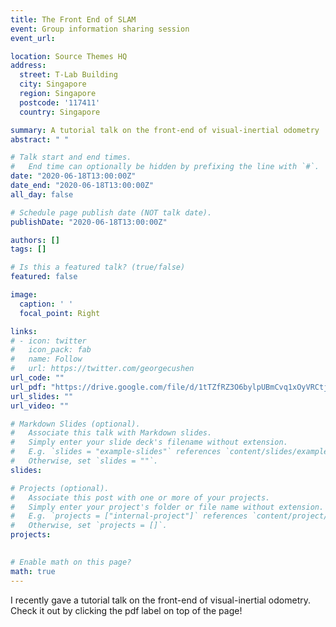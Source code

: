 ```yaml
---
title: The Front End of SLAM
event: Group information sharing session 
event_url: 

location: Source Themes HQ
address:
  street: T-Lab Building
  city: Singapore
  region: Singapore
  postcode: '117411'
  country: Singapore

summary: A tutorial talk on the front-end of visual-inertial odometry
abstract: " "

# Talk start and end times.
#   End time can optionally be hidden by prefixing the line with `#`.
date: "2020-06-18T13:00:00Z"
date_end: "2020-06-18T13:00:00Z"
all_day: false

# Schedule page publish date (NOT talk date).
publishDate: "2020-06-18T13:00:00Z"

authors: []
tags: []

# Is this a featured talk? (true/false)
featured: false

image:
  caption: ' '
  focal_point: Right

links:
# - icon: twitter
#   icon_pack: fab
#   name: Follow
#   url: https://twitter.com/georgecushen
url_code: ""
url_pdf: "https://drive.google.com/file/d/1tTZfRZ3O6bylpUBmCvq1xOyVRCtjoDON/view?usp=sharing"
url_slides: ""
url_video: ""

# Markdown Slides (optional).
#   Associate this talk with Markdown slides.
#   Simply enter your slide deck's filename without extension.
#   E.g. `slides = "example-slides"` references `content/slides/example-slides.md`.
#   Otherwise, set `slides = ""`.
slides:  

# Projects (optional).
#   Associate this post with one or more of your projects.
#   Simply enter your project's folder or file name without extension.
#   E.g. `projects = ["internal-project"]` references `content/project/deep-learning/index.md`.
#   Otherwise, set `projects = []`.
projects:
 

# Enable math on this page?
math: true
---
```


 
<!-- <embed src="SLAM_VIO_Toturial.pdf" width="500" height="375"> -->
<!-- <embed src="SLAM_VIO_Toturial.pdf" width="500" height="375" 
 type="application/pdf"> -->
I recently gave a tutorial talk on the front-end of visual-inertial odometry. Check it out by clicking the pdf label on top of the page!